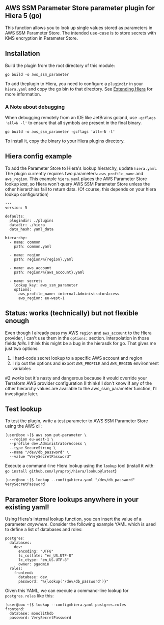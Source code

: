 ## AWS SSM Parameter Store parameter plugin for Hiera 5 (go)

This function allows you to look up single values stored as parameters in AWS SSM Parameter Store. The intended use-case is to store secrets with KMS encryption in Parameter Store.

## Installation
Build the plugin from the root directory of this module:
```
go build -o aws_ssm_parameter
```
To add theplugin to Hiera, you need to configure a `plugindir` in your `hiera.yaml` and copy the go bin to that directory. See [Extending Hiera](https://github.com/lyraproj/hiera#Extending-Hiera) for more information.

### A Note about debugging
When debugging remotely from an IDE like JetBrains goland, use `-gcflags 'all=N -l'` to ensure that all symbols are present in the
final binary.
```
go build -o aws_ssm_parameter -gcflags 'all=-N -l'
```

To install it, copy the binary to your Hiera plugins directory.

## Hiera config example
To add the Parameter Store to Hiera's lookup hierarchy, update `hiera.yaml`. The plugin currently requires two parameters: `aws_profile_name` and `aws_region`. This example `hiera.yaml` places the AWS Parameter Store lookup _last_, so Hiera won't query AWS SSM Parameter Store unless the other hierarchies fail to return data. (Of course, this depends on your hiera lookup configuration)

```
---
version: 5

defaults:
  plugindir: ./plugins
  datadir: ./hiera
  data_hash: yaml_data

hierarchy:
  - name: common
    path: common.yaml

  - name: region
    path: region/%{region}.yaml

  - name: aws_account
    path: region/%{aws_account}.yaml

  - name: secrets
    lookup_key: aws_ssm_parameter
    options:
      aws_profile_name: internal.AdministratorAccess
      aws_region: eu-west-1
```

## Status: works (technically) but not flexible enough
Even though I already pass my AWS `region` and `aws_account` to the Hiera provider, I can't use them in the `options:` section. Interpolation in those fields _fails_. I think this might be a bug in the hierasdk for go. That gives me just two options:
1. I hard-code secret lookup to a specific AWS account and region
2. I rip out the options and export `AWS_PROFILE` and `AWS_REGION` environment variables

#2 _works_ but it's nasty and dangerous because it would override your Terraform AWS provider configuration (I think)! I don't know if any of the other hierarchy values are available to the aws_ssm_parameter function, I'll investigate later.

## Test lookup
To test the plugin, write a test parameter to AWS SSM Parameter Store using the AWS cli:

```
[user@box ~]$ aws ssm put-parameter \
  --region eu-west-1 \
  --profile dev.AdministratorAccess \
  --type SecureString \
  --name "/dev/db_password" \
  --value "VerySecretPassword"
```

Execute a command-line Hiera lookup using the `lookup` tool (install it with: `go install github.com/lyraproj/hiera/lookup@latest`)

```
[user@box ~]$ lookup --config=hiera.yaml "/dev/db_password"
VerySecretPassword
```

## Parameter Store lookups anywhere in your existing yaml!
Using Hiera's internal lookup function, you can insert the value of a parameter _anywhere_. Consider the following example YAML which is used to define a list of databases and roles:

```
postgres:
  databases:
    dev:
      encoding: "UTF8"
      lc_collate: "en_US.UTF-8"
      lc_ctype: "en_US.UTF-8"
      owner: pgadmin
  roles:
    frontend:
      database: dev
      password: "%{lookup('/dev/db_password')}"
```

Given this YAML, we can execute a command-line lookup for `postgres.roles` like this:

```
[user@box ~]$ lookup --config=hiera.yaml postgres.roles
frontend:
  database: monolithdb
  password: VerySecretPassword
```
